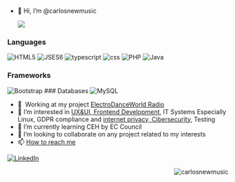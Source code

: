 - 👋 Hi, I’m @carlosnewmusic

   ![](http://estruyf-github.azurewebsites.net/api/VisitorHit?user=carlosnewmusic&repo=carlosnewmusic&countColorcountColor&countColor=%237B1E7A)
   
### Languages
<img alt="HTML5" src="https://img.shields.io/badge/html5%20-%23E34F26.svg?&style=for-the-badge&logo=html5&logoColor=white"/> <img alt="JSES6" src="https://img.shields.io/badge/javascript%20-%23E34F26.svg?&style=for-the-badge&logo=javascript&logoColor=white"/> ![typescript](https://img.shields.io/badge/typescript-black?style=for-the-badge&logo=typescript) ![css](https://img.shields.io/badge/css-black?style=for-the-badge&logo=css3) <img alt="PHP" src="https://img.shields.io/badge/php-%23777BB4.svg?&style=for-the-badge&logo=php&logoColor=white"/> <img alt="Java" src="https://img.shields.io/badge/Java-%234ea94b.svg?&style=for-the-badge&logo=Java&logoColor=white"/>
### Frameworks
<img alt="Bootstrap" src="https://img.shields.io/badge/bootstrap%20-%23563D7C.svg?&style=for-the-badge&logo=bootstrap&logoColor=white"/> 
### Databases 
<img alt="MySQL" src="https://img.shields.io/badge/mysql-%2300f.svg?&style=for-the-badge&logo=mysql&logoColor=white"/>

- :office: &nbsp;Working at my project [ElectroDanceWorld Radio](https://linktr.ee/ElectroDanceWorldRadio)
- 👀 I’m interested in [UX&UI, Frontend Development](https://github.com/ionic-team/ionic-framework/issues?q=is%3Aissue+author%3Acarlosnewmusic+), IT Systems Especially Linux, GDPR compliance and [internet privacy, Cibersecurity](https://t.me/s/linuxSegurInteresInformatica?q=carlos), Testing
- 🌱 I’m currently learning CEH by EC Council
- 💞️ I’m looking to collaborate on any project related to my interests
- 📫 [How to reach me](https://www.linkedin.com/in/carlos-rasc%C3%B3n-garcia/)

<!---
carlosnewmusic/carlosnewmusic is a ✨ special ✨ repository because its `README.md` (this file) appears on your GitHub profile.
You can click the Preview link to take a look at your changes.
--->

<p>
  <a href="https://www.linkedin.com/in/carlos-rasc%C3%B3n-garcia/">
    <img alt="LinkedIn" src="https://img.shields.io/badge/linkedin%20-%230077B5.svg?&style=for-the-badge&logo=linkedin&logoColor=white"/>
  </a>
</p>

<a href="#carlosnewmusic-title">
  <img src="https://github-readme-stats.vercel.app/api?username=carlosnewmusic&show_icons=true&count_private=true&include_all_commits=true" alt="carlosnewmusic" align="right" />
</a>
<!---
ejemplo
### 🖥️ A little bit about me...

I work as Internal Tools Engineer.

During the last years I was working on the build system of the main product from the company. I had the opportunity to develop my skills on:

* Build system development CMake and Gradle. Expertise using different platforms: Linux, Darwin, Windows, Android, VxWorks, Integrity, QNX, Lynx and AIX.
* Continuous Integration: Jenkins
* Design and development of automation systems: using scripting languages like Python
* Design and development of web microservices: using Python and micro-frameworks like Flask. Integration with OpenTelemetry and Jaeger
* Containers, specially Docker. Container images optimization
--->
